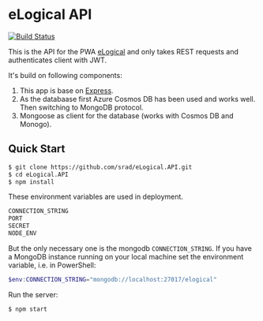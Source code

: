 # eLogical API

[![Build Status](https://jenkins.sedrad.com/buildStatus/icon?job=eLogical.API)](https://jenkins.sedrad.com/job/eLogical.API/)

This is the API for the PWA [eLogical](https://github.com/srad/eLogical) and only takes REST
requests and authenticates client with JWT.

It's build on following components:

1. This app is base on [Express](https://www.npmjs.com/package/express).
1. As the databaase first Azure Cosmos DB has been used and works well. Then switching to MongoDB protocol.
1. Mongoose as client for the database (works with Cosmos DB and Monogo).

## Quick Start

```bash
$ git clone https://github.com/srad/eLogical.API.git
$ cd eLogical.API
$ npm install
```

These environment variables are used in deployment.

```bash
CONNECTION_STRING
PORT
SECRET
NODE_ENV
```

But the only necessary one is the mongodb `CONNECTION_STRING`. If you have a MongoDB instance running on your local machine set the environment variable, i.e. in PowerShell:

```powershell
$env:CONNECTION_STRING="mongodb://localhost:27017/elogical"
```
Run the server:

```bash
$ npm start
```
